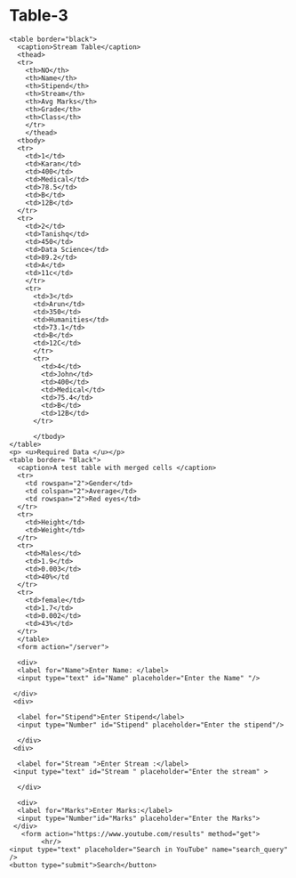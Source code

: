 # Table-3
 <!DOCTYPE html>
<html>
  <head>
    <title>Stream taken by students</title>
    
    <table border="black">
      <caption>Stream Table</caption>
      <thead>
      <tr>
        <th>NO</th>
        <th>Name</th>
        <th>Stipend</th>
        <th>Stream</th>
        <th>Avg Marks</th>
        <th>Grade</th>
        <th>Class</th>
        </tr>
        </thead>
      <tbody>
      <tr>
        <td>1</td>
        <td>Karan</td>
        <td>400</td>
        <td>Medical</td>
        <td>78.5</td>
        <td>B</td>
        <td>12B</td>
      </tr>
      <tr>
        <td>2</td>
        <td>Tanishq</td>
        <td>450</td>
        <td>Data Science</td>
        <td>89.2</td>
        <td>A</td>
        <td>11c</td>
        </tr>
        <tr>
          <td>3</td>
          <td>Arun</td>
          <td>350</td>
          <td>Humanities</td>
          <td>73.1</td>
          <td>B</td>
          <td>12C</td>
          </tr>
          <tr>
            <td>4</td>
            <td>John</td>
            <td>400</td>
            <td>Medical</td>
            <td>75.4</td>
            <td>B</td>
            <td>12B</td>
          </tr>
          
          </tbody>
    </table>
    <p> <u>Required Data </u></p>
    <table border= "Black">
      <caption>A test table with merged cells </caption>
      <tr>
        <td rowspan="2">Gender</td>
        <td colspan="2">Average</td>
        <td rowspan="2">Red eyes</td>
      </tr>
      <tr>
        <td>Height</td>
        <td>Weight</td>
      </tr>
      <tr>
        <td>Males</td>
        <td>1.9</td>
        <td>0.003</td>
        <td>40%</td
      </tr>
      <tr>
        <td>female</td>
        <td>1.7</td>
        <td>0.002</td>
        <td>43%</td>
      </tr>
      </table>
      <form action="/server">
            
      <div>
      <label for="Name">Enter Name: </label>
      <input type="text" id="Name" placeholder="Enter the Name" "/>
     
     </div>
     <div>
     
      <label for="Stipend">Enter Stipend</label>
      <input type="Number" id="Stipend" placeholder="Enter the stipend"/>
      
      </div>
     <div>
      
      <label for="Stream ">Enter Stream :</label>
     <input type="text" id="Stream " placeholder="Enter the stream" >
      
      </div>
      
      <div>
      <label for="Marks">Enter Marks:</label>
      <input type="Number"id="Marks" placeholder="Enter the Marks">
     </div>
       <form action="https://www.youtube.com/results" method="get">
            <hr/>
    <input type="text" placeholder="Search in YouTube" name="search_query" />
    <button type="submit">Search</button>
</form>       
      
     
     


  </head>
  <body>
      
  </body>
</html>
